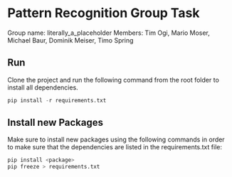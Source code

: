 # Pattern Recognition Group Task
Group name: literally_a_placeholder
Members: Tim Ogi, Mario Moser, Michael Baur, Dominik Meiser, Timo Spring

## Run
Clone the project and run the following command from the root folder to install all dependencies. 

```python
pip install -r requirements.txt
```

## Install new Packages
Make sure to install new packages using the following commands in order to make sure that the dependencies are listed in the requirements.txt file: 

```python
pip install <package> 
pip freeze > requirements.txt
```
